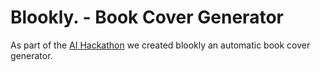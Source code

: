 # Blookly. - Book Cover Generator
As part of the <a href="http://ai.hackathon.com/">AI Hackathon</a> we created blookly an automatic book cover generator.



